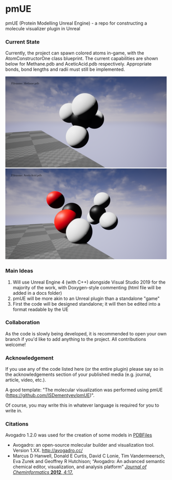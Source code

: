# pmUE
pmUE (Protein Modelling Unreal Engine) - a repo for constructing a molecule visualizer plugin in Unreal

### Current State
Currently, the project can spawn colored atoms in-game, with the AtomConstructorOne class blueprint. The current capabilities are shown below for Methane.pdb and AceticAcid.pdb respectively. Appropriate bonds, bond lengths and radii must still be implemented.

![Methane](https://github.com/ISDementyev/pmUE/blob/main/Screenshots/MethaneWithColor.png "Spawned Methane with Color")
![AceticAcid](https://github.com/ISDementyev/pmUE/blob/main/Screenshots/AceticAcidWithColor.png "Spawned Acetic Acid with Color")

### Main Ideas
1. Will use Unreal Engine 4 (with C++) alongside Visual Studio 2019 for the majority of the work, with Doxygen-style commenting (html file will be added in a docs folder)
2. pmUE will be more akin to an Unreal plugin than a standalone "game"
3. First the code will be designed standalone; it will then be edited into a format readable by the UE

### Collaboration
As the code is slowly being developed, it is recommended to open your own branch if you'd like to add anything to the project. All contributions welcome!

### Acknowledgement
If you use any of the code listed here (or the entire plugin) please say so in the acknowledgements section of your published media (e.g. journal, article, video, etc.).

A good template: "The molecular visualization was performed using pmUE (https://github.com/ISDementyev/pmUE)".

Of course, you may write this in whatever language is required for you to write in.

### Citations
Avogadro 1.2.0 was used for the creation of some models in [PDBFiles](https://github.com/ISDementyev/pmUE/tree/main/PDBFiles)
- Avogadro: an open-source molecular builder and visualization tool. Version 1.XX. http://avogadro.cc/
- Marcus D Hanwell, Donald E Curtis, David C Lonie, Tim Vandermeersch, Eva Zurek and Geoffrey R Hutchison; “Avogadro: An advanced semantic chemical editor, visualization, and analysis platform” [*Journal of Cheminformatics* **2012**, 4:17.](http://www.jcheminf.com/content/4/1/17)
